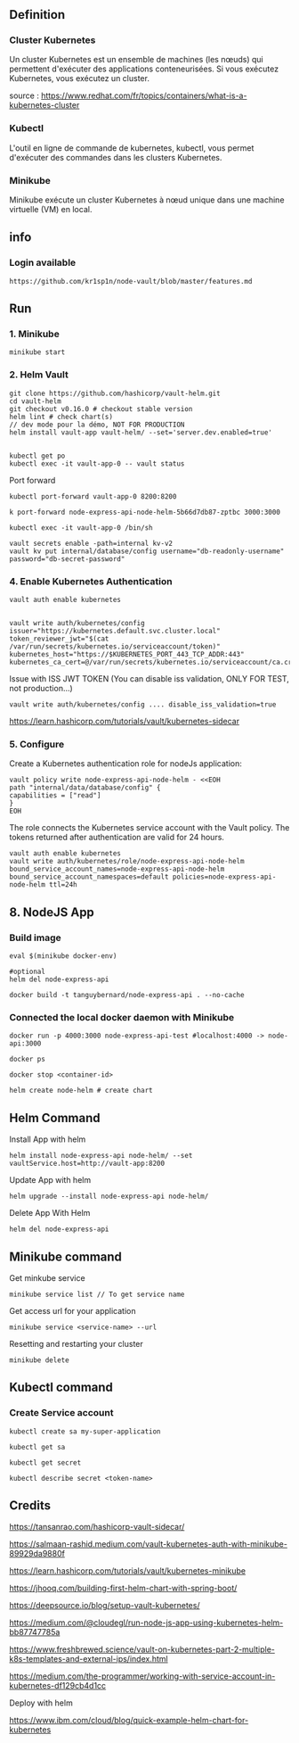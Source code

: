 #

## Definition

### Cluster Kubernetes

Un cluster Kubernetes est un ensemble de machines (les nœuds) qui permettent d'exécuter des applications conteneurisées. Si vous exécutez Kubernetes, vous exécutez un cluster.

source : https://www.redhat.com/fr/topics/containers/what-is-a-kubernetes-cluster

### Kubectl

L'outil en ligne de commande de kubernetes, kubectl, vous permet d'exécuter des commandes dans les clusters Kubernetes.

### Minikube

Minikube exécute un cluster Kubernetes à nœud unique dans une machine virtuelle (VM) en local.

## info

### Login available


    https://github.com/kr1sp1n/node-vault/blob/master/features.md


## Run


### 1. Minikube

    minikube start

### 2. Helm Vault
    git clone https://github.com/hashicorp/vault-helm.git
    cd vault-helm
    git checkout v0.16.0 # checkout stable version
    helm lint # check chart(s)
    // dev mode pour la démo, NOT FOR PRODUCTION
    helm install vault-app vault-helm/ --set='server.dev.enabled=true' 


    kubectl get po
    kubectl exec -it vault-app-0 -- vault status

Port forward

    kubectl port-forward vault-app-0 8200:8200

    k port-forward node-express-api-node-helm-5b66d7db87-zptbc 3000:3000

    kubectl exec -it vault-app-0 /bin/sh

    vault secrets enable -path=internal kv-v2
    vault kv put internal/database/config username="db-readonly-username" password="db-secret-password"

### 4. Enable Kubernetes Authentication

    vault auth enable kubernetes


    vault write auth/kubernetes/config issuer="https://kubernetes.default.svc.cluster.local" token_reviewer_jwt="$(cat /var/run/secrets/kubernetes.io/serviceaccount/token)" kubernetes_host="https://$KUBERNETES_PORT_443_TCP_ADDR:443" kubernetes_ca_cert=@/var/run/secrets/kubernetes.io/serviceaccount/ca.crt


Issue with ISS JWT TOKEN (You can disable iss validation, ONLY FOR TEST, not production...)

    vault write auth/kubernetes/config .... disable_iss_validation=true

https://learn.hashicorp.com/tutorials/vault/kubernetes-sidecar

### 5. Configure 


Create a Kubernetes authentication role for nodeJs application:


    vault policy write node-express-api-node-helm - <<EOH
    path "internal/data/database/config" {
    capabilities = ["read"]
    }
    EOH




The role connects the Kubernetes service account with the Vault policy.
The tokens returned after authentication are valid for 24 hours.

    vault auth enable kubernetes
    vault write auth/kubernetes/role/node-express-api-node-helm bound_service_account_names=node-express-api-node-helm bound_service_account_namespaces=default policies=node-express-api-node-helm ttl=24h



## 8. NodeJS App

### Build image

    eval $(minikube docker-env)

    #optional
    helm del node-express-api

    docker build -t tanguybernard/node-express-api . --no-cache

### Connected the local docker daemon with Minikube

    docker run -p 4000:3000 node-express-api-test #localhost:4000 -> node-api:3000

    docker ps

    docker stop <container-id>

    helm create node-helm # create chart

## Helm Command

Install App with helm

    helm install node-express-api node-helm/ --set vaultService.host=http://vault-app:8200

Update App with helm

    helm upgrade --install node-express-api node-helm/

Delete App With Helm

    helm del node-express-api

## Minikube command

Get minkube service

    minikube service list // To get service name

Get access url for your application

    minikube service <service-name> --url

Resetting and restarting your cluster

    minikube delete

## Kubectl command

### Create Service account

    kubectl create sa my-super-application

    kubectl get sa

    kubectl get secret

    kubectl describe secret <token-name>

## Credits

https://tansanrao.com/hashicorp-vault-sidecar/

https://salmaan-rashid.medium.com/vault-kubernetes-auth-with-minikube-89929da9880f

https://learn.hashicorp.com/tutorials/vault/kubernetes-minikube

https://jhooq.com/building-first-helm-chart-with-spring-boot/

https://deepsource.io/blog/setup-vault-kubernetes/

https://medium.com/@cloudegl/run-node-js-app-using-kubernetes-helm-bb87747785a

https://www.freshbrewed.science/vault-on-kubernetes-part-2-multiple-k8s-templates-and-external-ips/index.html

https://medium.com/the-programmer/working-with-service-account-in-kubernetes-df129cb4d1cc

Deploy with helm

https://www.ibm.com/cloud/blog/quick-example-helm-chart-for-kubernetes